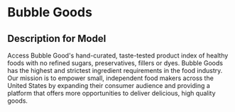 # Bubble Goods

## Description for Model

Access Bubble Good's hand-curated, taste-tested product index of healthy foods with no refined sugars, preservatives, fillers or dyes. Bubble Goods has the highest and strictest ingredient requirements in the food industry. Our mission is to empower small, independent food makers across the United States by expanding their consumer audience and providing a platform that offers more opportunities to deliver delicious, high quality goods.

